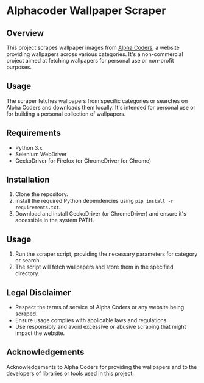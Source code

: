 # Alphacoder Wallpaper Scraper

## Overview
This project scrapes wallpaper images from [Alpha Coders](https://wall.alphacoders.com/), a website providing wallpapers across various categories. It's a non-commercial project aimed at fetching wallpapers for personal use or non-profit purposes.

## Usage
The scraper fetches wallpapers from specific categories or searches on Alpha Coders and downloads them locally. It's intended for personal use or for building a personal collection of wallpapers.

## Requirements
- Python 3.x
- Selenium WebDriver
- GeckoDriver for Firefox (or ChromeDriver for Chrome)

## Installation
1. Clone the repository.
2. Install the required Python dependencies using `pip install -r requirements.txt`.
3. Download and install GeckoDriver (or ChromeDriver) and ensure it's accessible in the system PATH.

## Usage
1. Run the scraper script, providing the necessary parameters for category or search.
2. The script will fetch wallpapers and store them in the specified directory.

## Legal Disclaimer
- Respect the terms of service of Alpha Coders or any website being scraped.
- Ensure usage complies with applicable laws and regulations.
- Use responsibly and avoid excessive or abusive scraping that might impact the website.

## Acknowledgements
Acknowledgements to Alpha Coders for providing the wallpapers and to the developers of libraries or tools used in this project.

